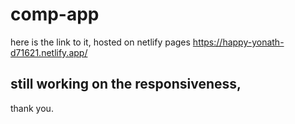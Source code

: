# comp-app

here is the link to it, hosted on netlify pages
https://happy-yonath-d71621.netlify.app/

## still working on the responsiveness,

thank you.
